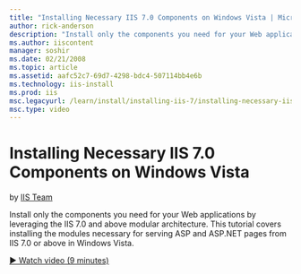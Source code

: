 ```yaml
---
title: "Installing Necessary IIS 7.0 Components on Windows Vista | Microsoft Docs"
author: rick-anderson
description: "Install only the components you need for your Web applications by leveraging the IIS 7.0 and above modular architecture. This tutorial covers installing the..."
ms.author: iiscontent
manager: soshir
ms.date: 02/21/2008
ms.topic: article
ms.assetid: aafc52c7-69d7-4298-bdc4-507114bb4e6b
ms.technology: iis-install
ms.prod: iis
msc.legacyurl: /learn/install/installing-iis-7/installing-necessary-iis-components-on-windows-vista
msc.type: video
---
```

Installing Necessary IIS 7.0 Components on Windows Vista
====================
by [IIS Team](https://twitter.com/inetsrv)

Install only the components you need for your Web applications by leveraging the IIS 7.0 and above modular architecture. This tutorial covers installing the modules necessary for serving ASP and ASP.NET pages from IIS 7.0 or above in Windows Vista. 

[&#9654; Watch video (9 minutes)](https://channel9.msdn.com/Blogs/IIS-NET-Site-Videos/installing-necessary-iis-components-on-windows-vista)